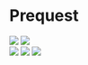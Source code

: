 # Prequest

![](https://img.shields.io/badge/Elixir-v1.10.4-blueviolet) ![](https://img.shields.io/badge/Phoenix-v1.5.4-orange)  
[![](https://img.shields.io/github/deployments/felipelincoln/prequest/prequest?label=deploy)](https://prequest.herokuapp.com/) [![](https://img.shields.io/github/deployments/felipelincoln/prequest/github-pages?label=docs)](https://felipelincoln.github.io/prequest/readme.html) ![](https://img.shields.io/github/workflow/status/felipelincoln/prequest/CI?label=tests)

